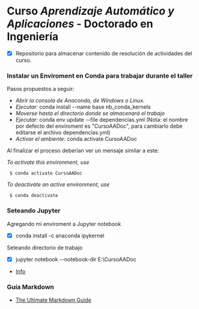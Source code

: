 # Curso *Aprendizaje Automático y Aplicaciones* - Doctorado en Ingeniería

- [x] Repositorio para almacenar contenido de resolución de actividades del curso.

### Instalar un Enviroment en Conda para trabajar durante el taller

Pasos propuestos a seguir:

- _Abrir la consola de Anaconda, de Windows o Linux._
- _Ejecutar:_ conda install --name base nb_conda_kernels
- _Moverse hasta el directorio donde se almacenará el trabajo_
- _Ejecutar:_ conda env update --file dependencias.yml (Nota: el nombre por defecto del enviroment es "CursoAADoc", para cambiarlo debe editarse el archivo dependencias.yml)
- _Activar el ambiente:_ conda activate CursoAADoc

Al finalizar el proceso deberían ver un mensaje similar a este:

_To activate this environment, use_

     $ conda activate CursoAADoc

_To deactivate an active environment, use_

     $ conda deactivate

### Seteando Jupyter

Agregando mi enviroment a Jupyter notebook
- [x] conda install -c anaconda ipykernel

Seteando directorio de trabajo
- [x] jupyter notebook --notebook-dir E:\CursoAADoc

- [Info](https://towardsdatascience.com/get-your-conda-environment-to-show-in-jupyter-notebooks-the-easy-way-17010b76e874)

### Guía Markdown

- [The Ultimate Markdown Guide](https://medium.com/analytics-vidhya/the-ultimate-markdown-guide-for-jupyter-notebook-d5e5abf728fd)